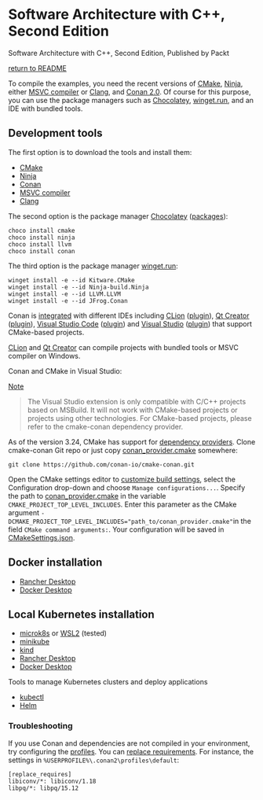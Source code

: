 # Software Architecture with C++, Second Edition

Software Architecture with C++, Second Edition, Published by Packt

[return to README](../README.md#development-environment)

To compile the examples, you need the recent versions of [CMake](https://cmake.org/), [Ninja](https://ninja-build.org/),
either [MSVC compiler](https://visualstudio.microsoft.com/downloads/) or [Clang](https://clang.llvm.org/), and [Conan 2.0](https://conan.io/).
Of course for this purpose, you can use the package managers such as [Chocolatey](https://chocolatey.org/),
[winget.run](https://winget.run/), and an IDE with bundled tools.

## Development tools

The first option is to download the tools and install them:

- [CMake](https://cmake.org/download/)
- [Ninja](https://ninja-build.org/)
- [Conan](https://conan.io/downloads)
- [MSVC compiler](https://visualstudio.microsoft.com/downloads/)
- [Clang](https://releases.llvm.org/)

The second option is the package manager [Chocolatey](https://chocolatey.org/install) ([packages](https://community.chocolatey.org/packages)):

```
choco install cmake
choco install ninja
choco install llvm
choco install conan
```

The third option is the package manager [winget.run](https://winget.run/):

```
winget install -e --id Kitware.CMake
winget install -e --id Ninja-build.Ninja
winget install -e --id LLVM.LLVM
winget install -e --id JFrog.Conan
```

Conan is [integrated](https://docs.conan.io/2/integrations.html) with different IDEs including
[CLion](https://docs.conan.io/2/integrations/clion.html) ([plugin](https://www.jetbrains.com/help/clion/conan-plugin.html)),
[Qt Creator](https://doc.qt.io/qtcreator/creator-project-conan.html) ([plugin](https://doc.qt.io/qtcreator/creator-project-conan.html)),
[Visual Studio Code](https://code.visualstudio.com/docs/cpp/cmake-quickstart) ([plugin](https://marketplace.visualstudio.com/items?itemName=afri-bit.vsconan)) and
[Visual Studio](https://docs.conan.io/2/integrations/visual_studio.html) ([plugin](https://marketplace.visualstudio.com/items?itemName=conan-io.conan-vs-extension))
that support CMake-based projects.

[CLion](https://www.jetbrains.com/help/clion/how-to-switch-compilers-in-clion.html) and [Qt Creator](https://doc.qt.io/qtcreator/creator-tool-chains.html) can compile projects with bundled tools or MSVC compiler on Windows.

Conan and CMake in Visual Studio:

[Note](https://docs.conan.io/2/integrations/visual_studio.html)

> The Visual Studio extension is only compatible with C/C++ projects based on MSBuild.
> It will not work with CMake-based projects or projects using other technologies.
> For CMake-based projects, please refer to the cmake-conan dependency provider.

As of the version 3.24, CMake has support for [dependency providers](https://cmake.org/cmake/help/latest/guide/using-dependencies/index.html#dependency-providers).
Clone cmake-conan Git repo or just copy [conan_provider.cmake](https://raw.githubusercontent.com/conan-io/cmake-conan/refs/heads/develop2/conan_provider.cmake) somewhere:

```
git clone https://github.com/conan-io/cmake-conan.git
```

Open the CMake settings editor to [customize build settings](https://learn.microsoft.com/en-us/cpp/build/customize-cmake-settings?view=msvc-170), select the Configuration drop-down and choose `Manage configurations...`.
Specify the path to [conan_provider.cmake](https://github.com/conan-io/cmake-conan/blob/develop2/conan_provider.cmake) in the variable `CMAKE_PROJECT_TOP_LEVEL_INCLUDES`.
Enter this parameter as the CMake argument `-DCMAKE_PROJECT_TOP_LEVEL_INCLUDES="path_to/conan_provider.cmake"`in the field `CMake command arguments:`.
Your configuration will be saved in [CMakeSettings.json](https://learn.microsoft.com/en-us/cpp/build/cmake-presets-vs?view=msvc-170).

## Docker installation

- [Rancher Desktop](https://docs.rancherdesktop.io/getting-started/installation/)
- [Docker Desktop](https://docs.docker.com/desktop/setup/install/windows-install/)

## Local Kubernetes installation

- [microk8s](https://microk8s.io/docs/install-windows) or [WSL2](https://microk8s.io/docs/install-wsl2) (tested)
- [minikube](https://minikube.sigs.k8s.io/docs/)
- [kind](https://kind.sigs.k8s.io/docs/user/quick-start/)
- [Rancher Desktop](https://docs.rancherdesktop.io/ui/preferences/kubernetes/)
- [Docker Desktop](https://docs.docker.com/desktop/features/kubernetes/)

Tools to manage Kubernetes clusters and deploy applications

- [kubectl](https://kubernetes.io/docs/tasks/tools/install-kubectl-windows/)
- [Helm](https://helm.sh/docs/intro/install/)

### Troubleshooting

If you use Conan and dependencies are not compiled in your environment, try configuring the [profiles](https://docs.conan.io/2/reference/config_files/profiles.html).
You can [replace requirements](https://docs.conan.io/2/reference/config_files/profiles.html).
For instance, the settings in `%USERPROFILE%\.conan2\profiles\default`:

```text
[replace_requires]
libiconv/*: libiconv/1.18
libpq/*: libpq/15.12
```
